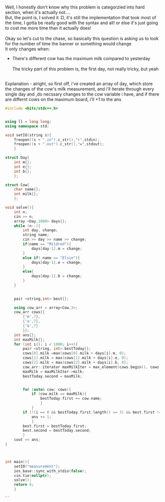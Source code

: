 Well, I honestly don't know why this problem is categorzied into hard section, when it's actually not....
<br>
But, the point is, I solved it :D, it's still the implementation that took most of the time, I gotta be really good with the syntax and all! or else it's just going to cost me more time than it actually does!
<br><br>
Okay so let's cut to the chase, so basically this question is asking us to look for the number of time the banner or something would change
<br>
It only changes when:
- There's different cow has the maximum milk compared to yesterday
<br><br>
The tricky part of this problem is, the first day, not really tricky, but yeah
<br>
Explanation
- alright, so first off, i've created an array of day, which store the changes of the cow's milk measurement, and i'll iterate through every single day and ,do necssary changes to the cow variable i have, and if there are differnt cows on the maximum board, i'll +1 to the ans

```cpp
#include <bits/stdc++.h>


using ll = long long;
using namespace std;

void setIO(string s){
	freopen((s + ".in").c_str(),"r",stdin);
	freopen((s + ".out").c_str(),"w",stdout);
	}

struct Day{
	int m{};
	int e{};
	int b{};
	};

struct Cow{
	char name{};
	int milk{};
	};

void solve(){
	int n;
	cin >> n;
	array <Day,1000> days{};
	while (n--){
		int day, change;
		string name;
		cin >> day >> name >> change;
		if(name == "Mildred"){
			days[day-1].m = change;
		}
		else if( name == "Elsie"){
			days[day-1].e = change;
		}
		else{
			days[day-1].b = change;
		}
	}

	
	pair <string,int> best{};

	using cow_arr = array<Cow,3>;
	cow_arr cows{{
		{'m',7},
		{'e',7},
		{'b',7}
		}};
	int ans{};
	int maxMilk{};
	for (int i{}; i < 1000; i++){
		pair <string, int> bestToday{};
		cows[0].milk =max(cows[0].milk + days[i].m, 0);
		cows[1].milk = max(cows[1].milk + days[i].e, 0);
		cows[2].milk = max(cows[2].milk + days[i].b, 0);
		cow_arr::iterator maxMilkIter = max_element(cows.begin(), cows.end(), [](const Cow& a,const Cow& b){return a.milk < b.milk;});
		maxMilk = maxMilkIter->milk;
		bestToday.second = maxMilk;


		for (auto& cow: cows){
			if (cow.milk == maxMilk){
				bestToday.first += cow.name;
				}
			}
		if (!(i == 0 && bestToday.first.length() == 3) && best.first != bestToday.first){
			ans += 1;
			}
		best.first = bestToday.first;
		best.second = bestToday.second;
		}
	cout << ans;
}



int main(){
	setIO("measurement");
	ios_base::sync_with_stdio(false);
	cin.tie(nullptr);
	solve();
	return 0;
	}

``
